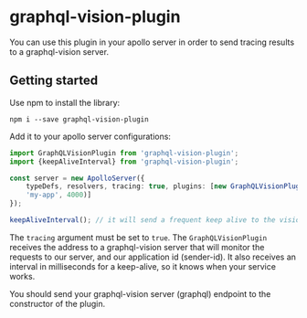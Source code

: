 # graphql-vision-plugin

You can use this plugin in your apollo server in order to send tracing results to a graphql-vision server.

## Getting started

Use npm to install the library:
```$xslt
npm i --save graphql-vision-plugin
```

Add it to your apollo server configurations:

```typescript
import GraphQLVisionPlugin from 'graphql-vision-plugin';
import {keepAliveInterval} from 'graphql-vision-plugin';

const server = new ApolloServer({
    typeDefs, resolvers, tracing: true, plugins: [new GraphQLVisionPlugin('http://localhost:4000/graphql',
    'my-app', 4000)]
});

keepAliveInterval(); // it will send a frequent keep alive to the vision server, and will be presented in the dashboard
```

The `tracing` argument must be set to `true`.
The `GraphQLVisionPlugin` receives the address to a graphql-vision server that will monitor the requests to our server, and our application id (sender-id). It also receives an interval in milliseconds for a keep-alive, so it knows when your service works.

You should send your graphql-vision server (graphql) endpoint to the constructor of the plugin.
